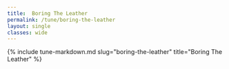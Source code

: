 ```yaml
---
title:  Boring The Leather
permalink: /tune/boring-the-leather
layout: single
classes: wide
---
```

{% include tune-markdown.md slug="boring-the-leather" title="Boring The Leather" %}
